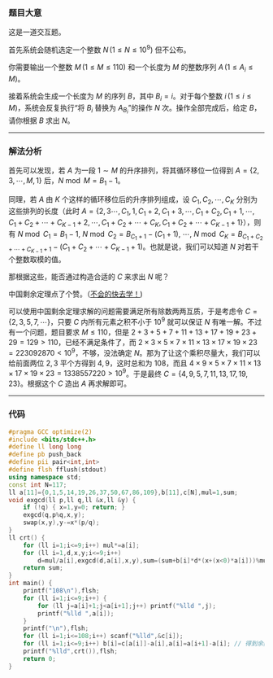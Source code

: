 ### 题目大意

这是一道交互题。

首先系统会随机选定一个整数 $N\,(1 \le N \le 10^9)$ 但不公布。

你需要输出一个整数 $M\,(1 \le M \le 110)$ 和一个长度为 $M$ 的整数序列 $A\,(1 \le A_i \le M)$。

接着系统会生成一个长度为 $M$ 的序列 $B$，其中 $B_i=i$。对于每个整数 $i\,(1 \le i \le M)$，系统会反复执行“将 $B_i$ 替换为 $A_{B_i}$”的操作 $N$ 次。操作全部完成后，给定 $B$，请你根据 $B$ 求出 $N$。

--------

### 解法分析

首先可以发现，若 $A$ 为一段 $1\sim M$ 的升序排列，将其循环移位一位得到 $A=\{2,3,\cdots,M,1\}$ 后，$N\bmod M=B_1-1$。

同理，若 $A$ 由 $K$ 个这样的循环移位后的升序排列组成，设 $C_1,C_2,\cdots,C_K$ 分别为这些排列的长度（此时 $A=\{2,3\cdots,C_1,1,C_1+2,C_1+3,\cdots,C_1+C_2,C_1+1,\cdots,C_1+C_2+\cdots+C_{K-1}+2,\cdots,C_1+C_2+\cdots+C_K,C_1+C_2+\cdots+C_{K-1}+1\}$），则有 $N \bmod C_1=B_1-1,\ N \bmod C_2=B_{C_1+1}-(C_1+1),\ \cdots,\ N \bmod C_K=B_{C_1+C_2+\cdots+C_{K-1}+1}-(C_1+C_2+\cdots+C_{K-1}+1)$。也就是说，我们可以知道 $N$ 对若干个整数取模的值。

那根据这些，能否通过构造合适的 $C$ 来求出 $N$ 呢？

中国剩余定理点了个赞。（[不会的快去学！](https://www.luogu.com.cn/problem/solution/P1495))

可以使用中国剩余定理求解的问题需要满足所有除数两两互质，于是考虑令 $C=\{2,3,5,7,\cdots\}$，只要 $C$ 内所有元素之积不小于 $10^9$ 就可以保证 $N$ 有唯一解。不过有一个问题，题目要求 $M\le 110$，但是 $2+3+5+7+11+13+17+19+23+29=129>110$，已经不满足条件了，而 $2 \times 3 \times 5 \times 7 \times 11 \times 13 \times 17 \times 19 \times 23=223092870<10^9$，不够，没法确定 $N$。那为了让这个乘积尽量大，我们可以给前面两位 $2,3$ 平个方得到 $4,9$，这时总和为 $108$，而且 $4 \times 9 \times 5 \times 7 \times 11 \times 13 \times 17 \times 19 \times 23=1338557220>10^9$。于是最终 $C=\{4,9,5,7,11,13,17,19,23\}$。根据这个 $C$ 造出 $A$ 再求解即可。

------------

### 代码

```cpp
#pragma GCC optimize(2)
#include <bits/stdc++.h>
#define ll long long
#define pb push_back
#define pii pair<int,int>
#define flsh fflush(stdout)
using namespace std;
const int N=117;
ll a[11]={0,1,5,14,19,26,37,50,67,86,109},b[11],c[N],mul=1,sum;
void exgcd(ll p,ll q,ll &x,ll &y) {
	if (!q) { x=1,y=0; return; }
	exgcd(q,p%q,x,y);
	swap(x,y),y-=x*(p/q);
}
ll crt() {
	for (ll i=1;i<=9;i++) mul*=a[i];
	for (ll i=1,d,x,y;i<=9;i++)
		d=mul/a[i],exgcd(d,a[i],x,y),sum=(sum+b[i]*d*(x+(x<0)*a[i]))%mul;
	return sum;
}
int main() {
	printf("108\n"),flsh;
	for (ll i=1;i<=9;i++) {
		for (ll j=a[i]+1;j<a[i+1];j++) printf("%lld ",j);
		printf("%lld ",a[i]);
	}
	printf("\n"),flsh;
	for (ll i=1;i<=108;i++) scanf("%lld",&c[i]);
	for (ll i=1;i<=9;i++) b[i]=c[a[i]]-a[i],a[i]=a[i+1]-a[i]; // 得到余数
	printf("%lld",crt()),flsh;
	return 0;
}
```